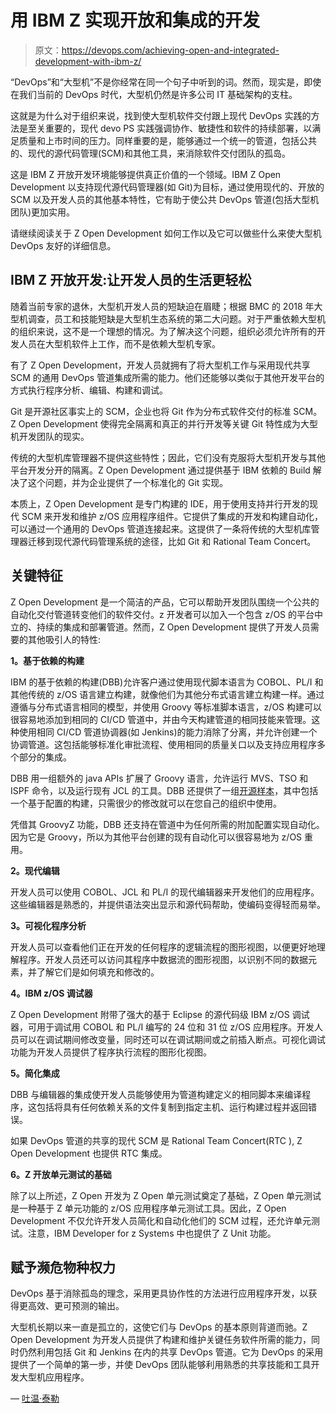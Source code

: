# 用 IBM Z 实现开放和集成的开发

> 原文：<https://devops.com/achieving-open-and-integrated-development-with-ibm-z/>

“DevOps”和“大型机”不是你经常在同一个句子中听到的词。然而，现实是，即使在我们当前的 DevOps 时代，大型机仍然是许多公司 IT 基础架构的支柱。

这就是为什么对于组织来说，找到使大型机软件交付跟上现代 DevOps 实践的方法是至关重要的，现代 devo PS 实践强调协作、敏捷性和软件的持续部署，以满足质量和上市时间的压力。同样重要的是，能够通过一个统一的管道，包括公共的、现代的源代码管理(SCM)和其他工具，来消除软件交付团队的孤岛。

这是 IBM Z 开放开发环境能够提供真正价值的一个领域。IBM Z Open Development 以支持现代源代码管理器(如 Git)为目标，通过使用现代的、开放的 SCM 以及开发人员的其他基本特性，它有助于使公共 DevOps 管道(包括大型机团队)更加实用。

请继续阅读关于 Z Open Development 如何工作以及它可以做些什么来使大型机 DevOps 友好的详细信息。

## IBM Z 开放开发:让开发人员的生活更轻松

随着当前专家的退休，大型机开发人员的短缺迫在眉睫；根据 BMC 的 2018 年大型机调查，员工和技能短缺是大型机生态系统的第二大问题。对于严重依赖大型机的组织来说，这不是一个理想的情况。为了解决这个问题，组织必须允许所有的开发人员在大型机软件上工作，而不是依赖大型机专家。

有了 Z Open Development，开发人员就拥有了将大型机工作与采用现代共享 SCM 的通用 DevOps 管道集成所需的能力。他们还能够以类似于其他开发平台的方式执行程序分析、编辑、构建和调试。

Git 是开源社区事实上的 SCM，企业也将 Git 作为分布式软件交付的标准 SCM。Z Open Development 使得完全隔离和真正的并行开发等关键 Git 特性成为大型机开发团队的现实。

传统的大型机库管理器不提供这些特性；因此，它们没有克服将大型机开发与其他平台开发分开的隔离。Z Open Development 通过提供基于 IBM 依赖的 Build 解决了这个问题，并为企业提供了一个标准化的 Git 实现。

本质上，Z Open Development 是专门构建的 IDE，用于使用支持并行开发的现代 SCM 来开发和维护 z/OS 应用程序组件。它提供了集成的开发和构建自动化，可以通过一个通用的 DevOps 管道连接起来。这提供了一条将传统的大型机库管理器迁移到现代源代码管理系统的途径，比如 Git 和 Rational Team Concert。

## 关键特征

Z Open Development 是一个简洁的产品，它可以帮助开发团队围绕一个公共的自动化交付管道转变他们的软件交付。z 开发者可以加入一个包含 z/OS 的平台中立的、持续的集成和部署管道。然而，Z Open Development 提供了开发人员需要的其他吸引人的特性:

**1。基于依赖的构建**

IBM 的基于依赖的构建(DBB)允许客户通过使用现代脚本语言为 COBOL、PL/I 和其他传统的 z/OS 语言建立构建，就像他们为其他分布式语言建立构建一样。通过遵循与分布式语言相同的模型，并使用 Groovy 等标准脚本语言，z/OS 构建可以很容易地添加到相同的 CI/CD 管道中，并由今天构建管道的相同技能来管理。这种使用相同 CI/CD 管道协调器(如 Jenkins)的能力消除了分离，并允许创建一个协调管道。这包括能够标准化审批流程、使用相同的质量关口以及支持应用程序多个部分的集成。

DBB 用一组额外的 java APIs 扩展了 Groovy 语言，允许运行 MVS、TSO 和 ISPF 命令，以及运行现有 JCL 的工具。DBB 还提供了一组[开源样本](https://github.com/ibm/dbb)，其中包括一个基于配置的构建，只需很少的修改就可以在您自己的组织中使用。

凭借其 GroovyZ 功能，DBB 还支持在管道中为任何所需的附加配置实现自动化。因为它是 Groovy，所以为其他平台创建的现有自动化可以很容易地为 z/OS 重用。

**2。现代编辑**

开发人员可以使用 COBOL、JCL 和 PL/I 的现代编辑器来开发他们的应用程序。这些编辑器是熟悉的，并提供语法突出显示和源代码帮助，使编码变得轻而易举。

**3。可视化程序分析**

开发人员可以查看他们正在开发的任何程序的逻辑流程的图形视图，以便更好地理解程序。开发人员还可以访问其程序中数据流的图形视图，以识别不同的数据元素，并了解它们是如何填充和修改的。

**4。IBM z/OS 调试器**

Z Open Development 附带了强大的基于 Eclipse 的源代码级 IBM z/OS 调试器，可用于调试用 COBOL 和 PL/I 编写的 24 位和 31 位 z/OS 应用程序。开发人员可以在调试期间修改变量，同时还可以在调试期间或之前插入断点。可视化调试功能为开发人员提供了程序执行流程的图形化视图。

**5。简化集成**

DBB 与编辑器的集成使开发人员能够使用为管道构建定义的相同脚本来编译程序，这包括将具有任何依赖关系的文件复制到指定主机、运行构建过程并返回错误。

如果 DevOps 管道的共享的现代 SCM 是 Rational Team Concert(RTC ), Z Open Development 也提供 RTC 集成。

**6。Z 开放单元测试的基础**

除了以上所述，Z Open 开发为 Z Open 单元测试奠定了基础，Z Open 单元测试是一种基于 Z 单元功能的 z/OS 应用程序单元测试工具。因此，Z Open Development 不仅允许开发人员简化和自动化他们的 SCM 过程，还允许单元测试。注意，IBM Developer for z Systems 中也提供了 Z Unit 功能。

## 赋予濒危物种权力

DevOps 基于消除孤岛的理念，采用更具协作性的方法进行应用程序开发，以获得更高效、更可预测的输出。

大型机长期以来一直是孤立的，这使它们与 DevOps 的基本原则背道而驰。Z Open Development 为开发人员提供了构建和维护关键任务软件所需的能力，同时仍然利用包括 Git 和 Jenkins 在内的共享 DevOps 管道。它为 DevOps 的采用提供了一个简单的第一步，并使 DevOps 团队能够利用熟悉的共享技能和工具开发大型机应用程序。

— [吐温·泰勒](https://devops.com/author/twain-taylor/)